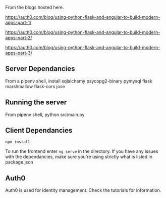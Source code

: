 
From the blogs hosted here.

https://auth0.com/blog/using-python-flask-and-angular-to-build-modern-apps-part-1/

https://auth0.com/blog/using-python-flask-and-angular-to-build-modern-apps-part-2/

https://auth0.com/blog/using-python-flask-and-angular-to-build-modern-apps-part-3/


## Server Dependancies ##

From a pipenv shell, install sqlalchemy psycopg2-binary pymysql flask marshmallow flask-cors jose

## Running the server ##

From pipenv shell, python src\main.py

## Client Dependancies ##

`npm install`

To run the frontend enter `ng serve` in the directory. If you have any issues with the dependancies, make sure you're using strictly what is listed in package.json

## Auth0 ##

Auth0 is used for identity management. Check the tutorials for information.
